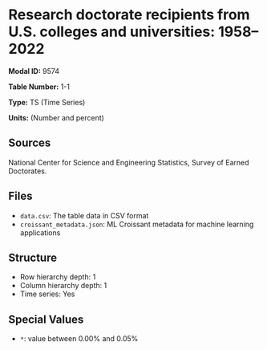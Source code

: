 # Research doctorate recipients from U.S. colleges and universities: 1958&#8211;2022

**Modal ID:** 9574

**Table Number:** 1-1

**Type:** TS (Time Series)

**Units:** (Number and percent)

## Sources

National Center for Science and Engineering Statistics, Survey of Earned Doctorates.

## Files

- `data.csv`: The table data in CSV format
- `croissant_metadata.json`: ML Croissant metadata for machine learning applications

## Structure

- Row hierarchy depth: 1
- Column hierarchy depth: 1
- Time series: Yes

## Special Values

- `*`: value between 0.00% and 0.05%
